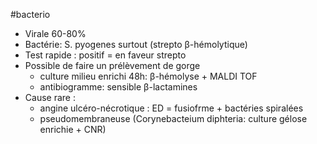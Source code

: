#bacterio 

-   Virale 60-80%
-   Bactérie: S. pyogenes surtout (strepto β-hémolytique)
-   Test rapide : positif = en faveur strepto
-   Possible de faire un prélèvement de gorge
    -   culture milieu enrichi 48h: β-hémolyse + MALDI TOF
    -   antibiogramme: sensible β-lactamines
-   Cause rare :
    -   angine ulcéro-nécrotique : ED = fusiofrme + bactéries spiralées
    -   pseudomembraneuse (Corynebacteium diphteria: culture gélose
        enrichie + CNR)
